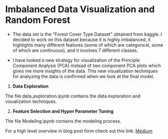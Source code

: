 # Imbalanced Data Visualization and Random Forest

- The data set is the "Forest Cover Type Dataset" obtained from kaggle. I decided to work on this dataset because it is highly imbalanced, it highlights many different features (some of which are categorical, some of which are continuous), and it involves 7 different classes.

- I have looked a new strategy for visualization of the Principle Component Analysis (PCA) instead of two component PCA plots which gives me more insights of the data. This new visualization techniques
for analyzing the data is confirmed when we look at the final model.

1.  **Data Exploration**

The file data_exploration.ipynb contains the data exploration and visualization techniques.

2. **Feature Selection and Hyper Parameter Tuning**

The file Modeling.ipynb contains the modeling process.



For a high level overview in blog post form check out this link: [Medium](https://medium.com/@smollaha/imbalanced-data-visualization-and-random-forest-25cbff51f711)
